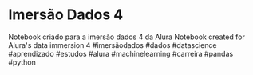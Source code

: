 # Imersão Dados 4 
Notebook criado para a imersão dados 4 da Alura 
Notebook created for Alura's data immersion 4 
#imersãodados #dados #datascience #aprendizado #estudos #alura #machinelearning #carreira #pandas #python
